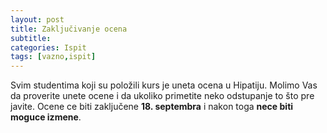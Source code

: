 ```yaml
---
layout: post
title: Zaključivanje ocena
subtitle: 
categories: Ispit 
tags: [vazno,ispit]
---
```


Svim studentima koji su položili kurs je uneta ocena u Hipatiju. 
Molimo Vas da proverite unete ocene i da ukoliko primetite neko odstupanje to što pre javite. 
Ocene ce biti zaključene **18. septembra** i nakon toga **nece biti moguce izmene**.
